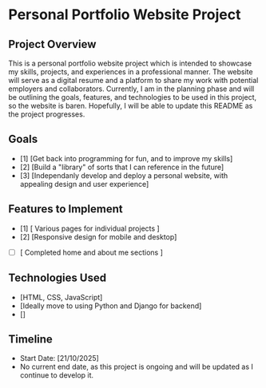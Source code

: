 # Personal Portfolio Website Project

## Project Overview
This is a personal portfolio website project which is intended to showcase my skills, projects, and experiences in a professional manner. The website will serve as a digital resume and a platform to share my work with potential employers and collaborators. Currently, I am in the planning phase and will be outlining the goals, features, and technologies to be used in this project, so the website is baren. Hopefully, I will be able to update this README as the project progresses.

## Goals
- [1] [Get back into programming for fun, and to improve my skills]
- [2] [Build a "library" of sorts that I can reference in the future]
- [3] [Independanly develop and deploy a personal website, with appealing design and user experience]

## Features to Implement
- [1] [ Various pages for individual projects ]
- [2] [Responsive design for mobile and desktop]
- [ ] [ Completed home and about me sections ]

## Technologies Used
- [HTML, CSS, JavaScript]
- [Ideally move to using Python and Django for backend]
- []

## Timeline
- Start Date: [21/10/2025]
- No current end date, as this project is ongoing and will be updated as I continue to develop it.
